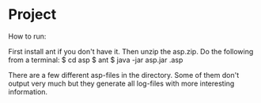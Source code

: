 # Project


How to run:

First install ant if you don't have it.
Then unzip the asp.zip.
Do the following from a terminal: 
$ cd asp
$ ant 
$ java -jar asp.jar <filename>.asp
  
There are a few different asp-files in the directory. 
Some of them don't output very much but they generate all log-files
with more interesting information.
